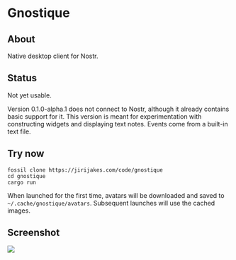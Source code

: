 # Gnostique

## About

Native desktop client for Nostr.

## Status

Not yet usable.

Version 0.1.0-alpha.1 does not connect to Nostr, although it already contains basic support for it.
This version is meant for experimentation with constructing widgets and displaying text notes. Events come
from a built-in text file.

## Try now

```
fossil clone https://jirijakes.com/code/gnostique
cd gnostique
cargo run
```

When launched for the first time, avatars will be downloaded and saved to `~/.cache/gnostique/avatars`.
Subsequent launches will use the cached images.

## Screenshot

![](https://jirijakes.com/code/gnostique/doc/tip/doc/history/Screenshot_20230131_115948.png)
